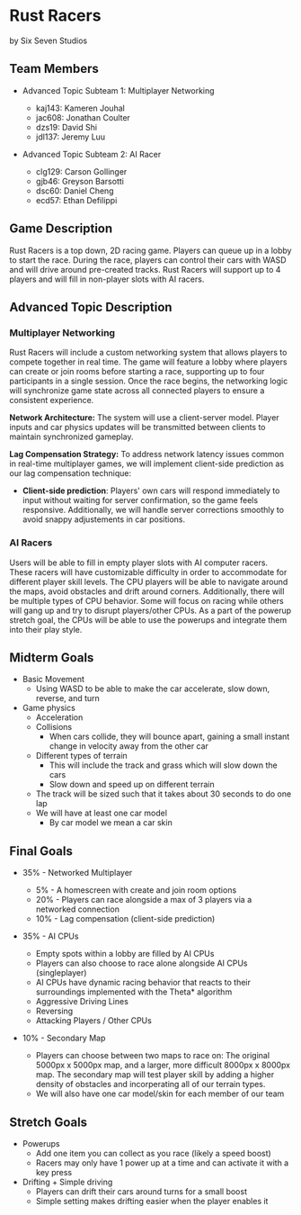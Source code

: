 # Rust Racers

by Six Seven Studios

## Team Members

* Advanced Topic Subteam 1: Multiplayer Networking
  * kaj143: Kameren Jouhal
  * jac608: Jonathan Coulter
  * dzs19: David Shi
  * jdl137: Jeremy Luu

* Advanced Topic Subteam 2: AI Racer
  * clg129: Carson Gollinger
  * gjb46: Greyson Barsotti
  * dsc60: Daniel Cheng
  * ecd57: Ethan Defilippi

## Game Description

Rust Racers is a top down, 2D racing game. Players can queue up in a lobby to start the race. During the race, players can control their cars with WASD and will drive around pre-created tracks. Rust Racers will support up to 4 players and will fill in non-player slots with AI racers.

## Advanced Topic Description

### Multiplayer Networking

Rust Racers will include a custom networking system that allows players to compete together in real time. The game will feature a lobby where players can create or join rooms before starting a race, supporting up to four participants in a single session. Once the race begins, the networking logic will synchronize game state across all connected players to ensure a consistent experience.

**Network Architecture:**
The system will use a client-server model. Player inputs and car physics updates will be transmitted between clients to maintain synchronized gameplay.

**Lag Compensation Strategy:**
To address network latency issues common in real-time multiplayer games, we will implement client-side prediction as our lag compensation technique:

- **Client-side prediction**: Players' own cars will respond immediately to input without waiting for server confirmation, so the game feels responsive. Additionally, we will handle server corrections smoothly to avoid snappy adjustements in car positions.

### AI Racers

Users will be able to fill in empty player slots with AI computer racers. These racers will have customizable difficulty in order to accommodate for different player skill levels. The CPU players will be able to navigate around the maps, avoid obstacles and drift around corners. Additionally, there will be multiple types of CPU behavior. Some will focus on racing while others will gang up and try to disrupt players/other CPUs. As a part of the powerup stretch goal, the CPUs will be able to use the powerups and integrate them into their play style.

## Midterm Goals

* Basic Movement
  * Using WASD to be able to make the car accelerate, slow down, reverse, and turn
* Game physics
  * Acceleration
  * Collisions
    * When cars collide, they will bounce apart, gaining a small instant change in velocity away from the other car
  * Different types of terrain
    * This will include the track and grass which will slow down the cars
    * Slow down and speed up on different terrain
  * The track will be sized such that it takes about 30 seconds to do one lap
  * We will have at least one car model
    * By car model we mean a car skin

## Final Goals

* 35% - Networked Multiplayer
  * 5% - A homescreen with create and join room options
  * 20% - Players can race alongside a max of 3 players via a networked connection
  * 10% - Lag compensation (client-side prediction)

* 35% - AI CPUs
  * Empty spots within a lobby are filled by AI CPUs
  * Players can also choose to race alone alongside AI CPUs (singleplayer)
  * AI CPUs have dynamic racing behavior that reacts to their surroundings implemented with the Theta* algorithm
  * Aggressive Driving Lines
  * Reversing
  * Attacking Players / Other CPUs

* 10% - Secondary Map
  * Players can choose between two maps to race on: The original 5000px x 5000px map, and a larger, more difficult 8000px x 8000px map. The secondary map will test player skill by adding a higher density of obstacles and incorperating all of our terrain types.
  * We will also have one car model/skin for each member of our team

## Stretch Goals

* Powerups
  * Add one item you can collect as you race (likely a speed boost)
  * Racers may only have 1 power up at a time and can activate it with a key press
* Drifting + Simple driving
  * Players can drift their cars around turns for a small boost
  * Simple setting makes drifting easier when the player enables it
